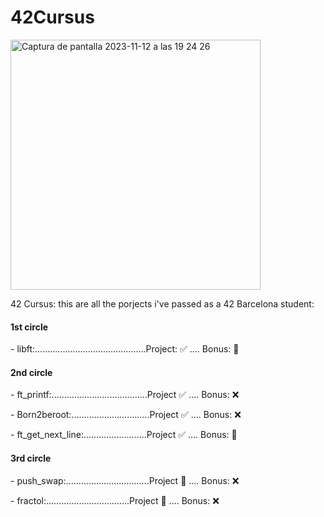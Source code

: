 # 42Cursus
<img width="400" alt="Captura de pantalla 2023-11-12 a las 19 24 26" src="https://github.com/LLuisPP/42Cursus/assets/116104082/f65a01f3-408f-4650-b605-3f83f2dfb50a">

42 Cursus:
this are all the porjects i've passed as a 42 Barcelona student:

<p><h4 align="left">1st circle</h4>
- libft:............................................Project: ✅ .... Bonus: 🎯
<p><h4 align="left">2nd circle</h4>
<p>
- ft_printf:......................................Project ✅ .... Bonus: ❌
</p>
<p>
- Born2beroot:...............................Project ✅ .... Bonus: ❌
</p>
<p>
- ft_get_next_line:.........................Project ✅ .... Bonus: 🎯
</p>
<p>
<p><h4 align="left">3rd circle</h4>
<p>
- push_swap:.................................Project 🎯 .... Bonus: ❌
</p>
<p>
- fractol:.................................Project 🎯 .... Bonus: ❌
</p>
